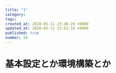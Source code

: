 ```yaml
---
title: "1"
category: 
tags: 
created_at: 2020-05-11 23:46:29 +0900
updated_at: 2020-05-11 23:52:16 +0900
published: true
number: 56
---
```


# 基本設定とか環境構築とか
